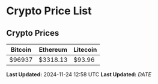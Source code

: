# Crypto Price List

## Crypto Prices
| Bitcoin | Ethereum | Litecoin |
| ------- | -------- | -------- |
| $96937 | $3318.13 | $93.96 |
**Last Updated:** 2024-11-24 12:58 UTC
**Last Updated:** $DATE$
